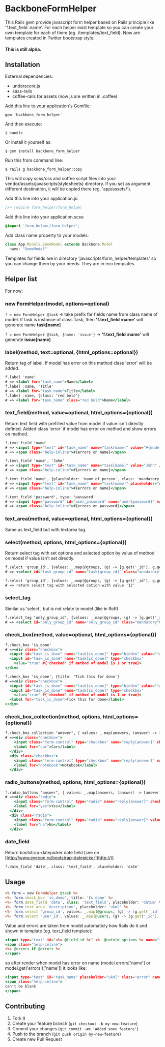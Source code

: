 # BackboneFormHelper

This Rails gem provide javascript form helper based on Rails principle like 'f.text_field
:name'. For each helper exist template so you can create your own
template for each of them (eg. /templates/text_field). Now are templates
created in Twitter bootstrap style.

#### This is still alpha.


## Installation

External dependencies:

* underscore.js
* sass-rails
* coffee-rails for assets (now js are written in .coffee)

Add this line to your application's Gemfile:

    gem 'backbone_form_helper'

And then execute:

    $ bundle

Or install it yourself as:

    $ gem install backbone_form_helper

Run this from command line:

    $ rails g backbone_form_helper:copy

This will copy scss/css and coffee script files into your
vendor/assets/javascripts(stylesheets) directory. If you set as argument
different destination, it will be copied there (eg. 'app/assets/').

Add this line into your application.js:

```js
//= require form_helper/form_helper
```

Add this line into your application.scss:

```scss
@import 'form_helper/form_helper';
```

Add class name property to your models:

```js
class App.Models.SomeModel extends Backbone.Model
  name: "SomeModel"
```

Templates for fields are in directory 'javascripts/form_helper/templates' so you can change them by your needs. They are in eco templates.

## Helper list
For now:

### new FormHelper(model, options=optional)
`f = new FormHelper @task` -> take prefix for fields name from class name of model. If task is instance of class Task, then **'f.text_field :name'** will generate name **task[name]**

`f = new FormHelper @task, {name: 'issue'}` -> **'f.text_field :name'** will generate **issue[name]**
### label(method, text=optional, {html_options=optional})
Return tag of label. If model has error on this method class 'error' will be added.

```rhtml
f.label 'name'
# => <label for="task_name">Name</label>
f.label :name, 'Title'
# => <label for="task_name">Title</label>
f.label :name, {class: 'red bold'}
# => <label for="task_name" class="red bold">Name</label>

```
### text_field(method, value=optional, html_options={optional})
Return text field with prefilled value from model if value isn't directly defined. Added class 'error' if model has error on method and show errors on method.

```rhtml
f.text_field 'name'
# => <input type="text" id="task_name" name="task[name]" value="#{model.name value}" />
# => <span class="help-inline">#{errors on name}</span>

f.text_field 'name', 'John'
# => <input type="text" id="task_name" name="task[name]" value="John" />
# => <span class="help-inline">#{errors on name}</span>

f.text_field 'name', {placeholder: 'name of person', class: 'mandatory'}
# => <input type="text" id="task_name" name="task[name]" placeholder="name of person" class="mandatory"/>
# => <span class="help-inline">#{errors on name}</span>

f.text_field 'password', type: 'password'
# => <input type="password" id="user_password" name="user[password]" value="">
# => <span class="help-inline">#{errors on password}</span>
```
### text_area(method, value=optional, html_options={optional})
Same as text_field but with textarea tag.

### select(method, options, html_options={optional})
Return select tag with set options and selected option by value of method on model if value isn't set directly.

```rhtml
f.select 'group_id', {values: _.map(@groups, (g) -> [g.get('_id'), g.get('name')])}, {class: 'mandatory'}
# => <select id="task_group_id" name="task[group_id]" class="mandatory">#{generated options}</option>

f.select 'group_id', {values: _.map(@groups, (g) -> [g.get('_id'), g.get('name')]), value: '12'}
# => return select tag with selected option with value '12'
```
### select_tag
Similar as 'select', but is not relate to model (like in RoR)

```rhtml
f.select_tag 'only_group_id', {values: _.map(@groups, (g) -> [g.get('_id'), g.get('name')]), value: '12'}
# => <select id="only_group_id" name="only_group_id" class="mandatory">#{generated options}</option>
```
### check_box(method, value=optional, html_options={optional})

```rhtml
f.check_box 'is_done'
# =><div class="checkbox">
  <input id="task_is_done" name="task[is_done]" type="hidden" value="false">
  <input id="task_is_done" name="task[is_done]" type="checkbox"
    value="true" #{'checked' if method of model is 1 or true}>
</div>

f.check_box 'is_done', {title: 'Tick this for done'}
# =><div class="checkbox">
  <input id="task_is_done" name="task[is_done]" type="hidden" value="false">
  <input id="task_is_done" name="task[is_done]" type="checkbox"
    value="true" #{'checked' if method of model is 1 or true}>
  <label for="task_is_done">Tick this for done</label>
</div>
```

### check_box_collection(method, options, html_options={optional})

```rhtml
f.check_box_collection "answer", { values: _.map(answers, (answer) -> [answer.toLowerCase(), answer]), checked: checked_answers }, { class: "form-control" }
# =><div class="checkbox">
    <input class="form-control" type="checkbox" name="reply[answer]" checked value="car">
    <label for="car">Car</label>
  </div>
  <div class="checkbox">
    <input class="form-control" type="checkbox" name="reply[answer]" value="notebook">
    <label for="notebook">Notebook</label>
  </div>
```

### radio_buttons(method, options, html_options={optional})

```rhtml
f.radio_buttons "answer", { values: _.map(answers, (answer) -> [answer.toLowerCase(), answer]) }, { class: "form-control" }
# =><div class="radio">
    <input class="form-control" type="radio" name="reply[answer]" checked value="yes">
    <label for="yes">Yes</label>
  </div>
  <div class="radio">
    <input class="form-control" type="radio" name="reply[answer]" value="no">
    <label for="no">No</label>
  </div>
```

### date_field
Return bootstrap-datepicker date field (see on [http://www.eyecon.ro/bootstrap-datepicker](http://))

```rhtml
f.date_field 'date', class: 'text_field', placeholder: 'date'
```

## Usage

```rhtml
<% form = new FormHelper @task %>
<%- form.check_box 'is_done', title: 'Is done' %>
<%- form.date_field 'date', class: 'text_field', placeholder: 'datum' %>
<%- form.text_area 'description', placeholder: 'ukol' %>
<%- form.select 'group_id', values: _.map(@groups, (g) -> [g.get('_id'), g.get('name')]) %>
<%- form.select 'user_id', values: _.map(@users, (g) -> [g.get('_id'), g.get('name')]) %>
````

Value and errors are taken from model automaticly how Rails do it and shown in template (eg. text_field template):

```rhtml
<input type="text" id="<%= @field_id %>" <%- @unfold_options %> name="<%= @field_name %>" value="<%= @value %>" />
<span class="help-inline">
<%= @errors if @errors %>
</span>
```

so after render when model has error on name (model.errors['name'] or model.get('errors')['name']) it looks like:

```rhtml
<input type="text" id="task_name" placeholder="ukol" class="error" name="task[name]" value="">
<span class="help-inline">
can't be blank
</span>
```

## Contributing

1. Fork it
2. Create your feature branch (`git checkout -b my-new-feature`)
3. Commit your changes (`git commit -am 'Added some feature'`)
4. Push to the branch (`git push origin my-new-feature`)
5. Create new Pull Request

